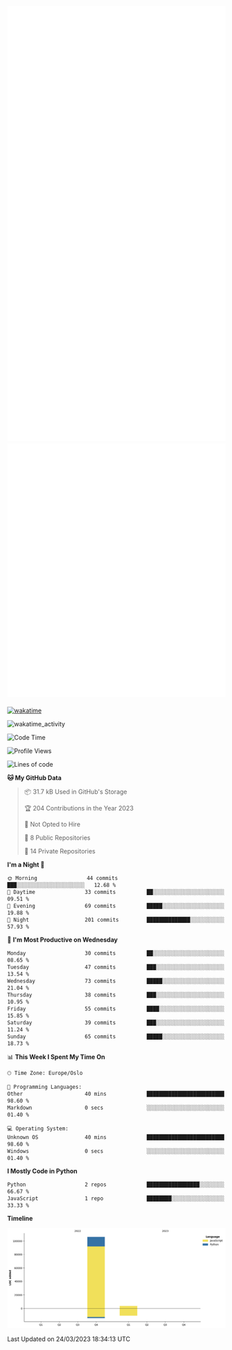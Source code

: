 ![Metrics](/metrics.svg)![Additional metrics](metrics.additional.svg)
----------------------------------------------------------------------------------------------------------------------------------------------------

[![wakatime](https://wakatime.com/badge/user/139c3dc8-b99d-475a-b6b4-e7663d03add8.svg)](https://wakatime.com/@139c3dc8-b99d-475a-b6b4-e7663d03add8)

![wakatime_activity](https://wakatime.com/share/@merca/d0fb6363-0f77-40ae-9525-9b9347ed2e36.svg)

<!--START_SECTION:waka-->
![Code Time](http://img.shields.io/badge/Code%20Time-6%2C414%20hrs%2023%20mins-blue)

![Profile Views](http://img.shields.io/badge/Profile%20Views-0-blue)

![Lines of code](https://img.shields.io/badge/From%20Hello%20World%20I%27ve%20Written-109.4%20thousand%20lines%20of%20code-blue)

**🐱 My GitHub Data** 

> 📦 31.7 kB Used in GitHub's Storage 
 > 
> 🏆 204 Contributions in the Year 2023
 > 
> 🚫 Not Opted to Hire
 > 
> 📜 8 Public Repositories 
 > 
> 🔑 14 Private Repositories 
 > 
**I'm a Night 🦉** 

```text
🌞 Morning                44 commits          ███░░░░░░░░░░░░░░░░░░░░░░   12.68 % 
🌆 Daytime                33 commits          ██░░░░░░░░░░░░░░░░░░░░░░░   09.51 % 
🌃 Evening                69 commits          █████░░░░░░░░░░░░░░░░░░░░   19.88 % 
🌙 Night                  201 commits         ██████████████░░░░░░░░░░░   57.93 % 
```
📅 **I'm Most Productive on Wednesday** 

```text
Monday                   30 commits          ██░░░░░░░░░░░░░░░░░░░░░░░   08.65 % 
Tuesday                  47 commits          ███░░░░░░░░░░░░░░░░░░░░░░   13.54 % 
Wednesday                73 commits          █████░░░░░░░░░░░░░░░░░░░░   21.04 % 
Thursday                 38 commits          ███░░░░░░░░░░░░░░░░░░░░░░   10.95 % 
Friday                   55 commits          ████░░░░░░░░░░░░░░░░░░░░░   15.85 % 
Saturday                 39 commits          ███░░░░░░░░░░░░░░░░░░░░░░   11.24 % 
Sunday                   65 commits          █████░░░░░░░░░░░░░░░░░░░░   18.73 % 
```


📊 **This Week I Spent My Time On** 

```text
🕑︎ Time Zone: Europe/Oslo

💬 Programming Languages: 
Other                    40 mins             █████████████████████████   98.60 % 
Markdown                 0 secs              ░░░░░░░░░░░░░░░░░░░░░░░░░   01.40 % 

💻 Operating System: 
Unknown OS               40 mins             █████████████████████████   98.60 % 
Windows                  0 secs              ░░░░░░░░░░░░░░░░░░░░░░░░░   01.40 % 
```

**I Mostly Code in Python** 

```text
Python                   2 repos             █████████████████░░░░░░░░   66.67 % 
JavaScript               1 repo              ████████░░░░░░░░░░░░░░░░░   33.33 % 
```



**Timeline**

![Lines of Code chart](https://raw.githubusercontent.com/merca/merca/current/assets/bar_graph.png)


 Last Updated on 24/03/2023 18:34:13 UTC
<!--END_SECTION:waka-->
